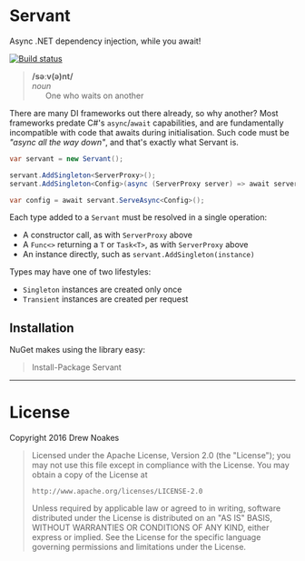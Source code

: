 ﻿# Servant

Async .NET dependency injection, while you await!

[![Build status](https://ci.appveyor.com/api/projects/status/ft0hgxx2tsn927gu?svg=true)](https://ci.appveyor.com/project/drewnoakes/servant)
> **/səːv(ə)nt/**  
> _noun_  
> &nbsp;&nbsp;&nbsp;&nbsp;&nbsp;&nbsp;One who waits on another

There are many DI frameworks out there already, so why another? Most frameworks predate C#'s `async`/`await` capabilities,
and are fundamentally incompatible with code that awaits during initialisation.
Such code must be _"async all the way down"_, and that's exactly what Servant is.

```csharp
var servant = new Servant();

servant.AddSingleton<ServerProxy>();
servant.AddSingleton<Config>(async (ServerProxy server) => await server.RequestConfig());

var config = await servant.ServeAsync<Config>();
```

Each type added to a `Servant` must be resolved in a single operation:
    
- A constructor call, as with `ServerProxy` above
- A `Func<>` returning a `T` or `Task<T>`, as with `ServerProxy` above
- An instance directly, such as `servant.AddSingleton(instance)`

Types may have one of two lifestyles:
    
- `Singleton` instances are created only once
- `Transient` instances are created per request

## Installation

NuGet makes using the library easy:

> Install-Package Servant

---

# License

Copyright 2016 Drew Noakes

> Licensed under the Apache License, Version 2.0 (the "License");
> you may not use this file except in compliance with the License.
> You may obtain a copy of the License at
>
>     http://www.apache.org/licenses/LICENSE-2.0
>
> Unless required by applicable law or agreed to in writing, software
> distributed under the License is distributed on an "AS IS" BASIS,
> WITHOUT WARRANTIES OR CONDITIONS OF ANY KIND, either express or implied.
> See the License for the specific language governing permissions and
> limitations under the License.